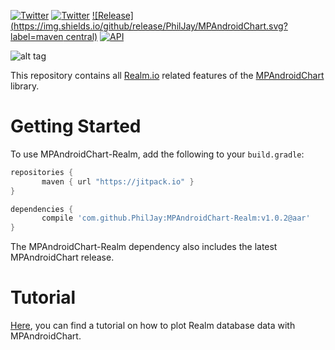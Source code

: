[![Twitter](https://img.shields.io/badge/Twitter-@PhilippJahoda-blue.svg?style=flat)](http://twitter.com/philippjahoda)
[![Twitter](https://img.shields.io/badge/Twitter-@mpandroidchart-blue.svg?style=flat)](http://twitter.com/mpandroidchart)
[![Release](https://img.shields.io/github/release/PhilJay/MPAndroidChart.svg?label=maven central)](https://jitpack.io/#PhilJay/MPAndroidChart-Realm)      [![API](https://img.shields.io/badge/API-8%2B-green.svg?style=flat)](https://android-arsenal.com/api?level=16)

![alt tag](https://raw.github.com/PhilJay/MPAndroidChart-Realm/master/design/feature_graphic.png)

This repository contains all [Realm.io](http://realm.io) related features of the [MPAndroidChart](https://github.com/PhilJay/MPAndroidChart) library.

# Getting Started

To use MPAndroidChart-Realm, add the following to your `build.gradle`:
 ```gradle
repositories {
	    maven { url "https://jitpack.io" }
}

dependencies {
	    compile 'com.github.PhilJay:MPAndroidChart-Realm:v1.0.2@aar'
}
```

The MPAndroidChart-Realm dependency also includes the latest MPAndroidChart release.

# Tutorial

[Here](https://github.com/PhilJay/MPAndroidChart-Realm/wiki/Realm.io-database-integration), you can find a tutorial on how to plot Realm database data with MPAndroidChart.
